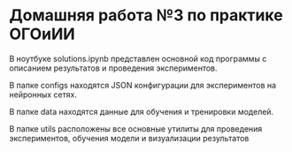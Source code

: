 # Домашняя работа №3 по практике ОГОиИИ

В ноутбуке solutions.ipynb представлен основной код программы с описанием результатов и проведения экспериментов.

В папке configs находятся JSON конфигурации для экспериментов на нейронных сетях.

В папке data находятся данные для обучения и тренировки моделей.

В папке utils расположены все основные утилиты для проведения экспериментов, обучения модели и визуализации результатов
